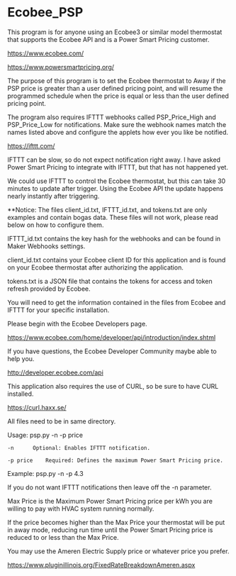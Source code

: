 # Ecobee_PSP

This program is for anyone using an Ecobee3 or similar model thermostat that supports the Ecobee API and is a Power Smart Pricing customer.

https://www.ecobee.com/

https://www.powersmartpricing.org/

The purpose of this program is to set the Ecobee thermostat to Away if the PSP price is greater than a user defined pricing point,
and will resume the programmed schedule when the price is equal or less than the user defined pricing point.

The program also requires IFTTT webhooks called PSP_Price_High and PSP_Price_Low for notifications.
Make sure the webhook names match the names listed above and configure the applets how ever you like be notified.

https://ifttt.com/

IFTTT can be slow, so do not expect notification right away.
I have asked Power Smart Pricing to integrate with IFTTT, but that has not happened yet.

We could use IFTTT to control the Ecobee thermostat, but this can take 30 minutes to update after trigger.
Using the Ecobee API the update happens nearly instantly after triggering.

**Notice:  The files client_id.txt, IFTTT_id.txt, and tokens.txt are only examples and contain bogas data.
These files will not work, please read below on how to configure them.

IFTTT_id.txt contains the key hash for the webhooks and can be found in Maker Webhooks settings.

client_id.txt contains your Ecobee client ID for this application and is found on your Ecobee thermostat after authorizing the application.

tokens.txt is a JSON file that contains the tokens for access and token refresh provided by Ecobee.

You will need to get the information contained in the files from Ecobee and IFTTT for your specific installation.

Please begin with the Ecobee Developers page.

https://www.ecobee.com/home/developer/api/introduction/index.shtml

If you have questions, the Ecobee Developer Community maybe able to help you.

http://developer.ecobee.com/api

This application also requires the use of CURL, so be sure to have CURL installed.

https://curl.haxx.se/

All files need to be in same directory.

Usage: psp.py -n -p price

	-n		Optional: Enables IFTTT notification.

	-p price	Required: Defines the maximum Power Smart Pricing price.
	
Example: psp.py -n -p 4.3

If you do not want IFTTT notifications then leave off the -n parameter.

Max Price is the Maximum Power Smart Pricing price per kWh you are willing to pay with HVAC system running normally.

If the price becomes higher than the Max Price your thermostat will be put in away mode, reducing run time until the Power Smart Pricing price is reduced to or less than the Max Price.

You may use the Ameren Electric Supply price or whatever price you prefer.

https://www.pluginillinois.org/FixedRateBreakdownAmeren.aspx
